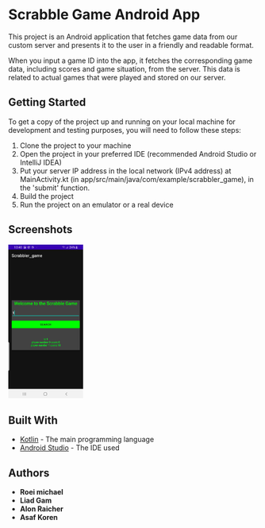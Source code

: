 # Scrabble Game Android App

This project is an Android application that fetches game data from our custom server and presents it to the user in a friendly and readable format. 

When you input a game ID into the app, it fetches the corresponding game data, including scores and game situation, from the server. This data is related to actual games that were played and stored on our server.

## Getting Started

To get a copy of the project up and running on your local machine for development and testing purposes, you will need to follow these steps:

1. Clone the project to your machine
2. Open the project in your preferred IDE (recommended Android Studio or IntelliJ IDEA)
3. Put your server IP address in the local network (IPv4 address) at MainActivity.kt (in app/src/main/java/com/example/scrabbler_game), in the 'submit' function.
4. Build the project
5. Run the project on an emulator or a real device

## Screenshots


<img src="Example_screenshot.png" width=30% height=30%>

## Built With

- [Kotlin](https://kotlinlang.org/) - The main programming language
- [Android Studio](https://developer.android.com/studio) - The IDE used

## Authors

- **Roei michael**
- **Liad Gam**
- **Alon Raicher**
- **Asaf Koren**

